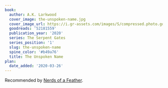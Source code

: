 ```yaml
---
book:
  author: A.K. Larkwood
  cover_image: the-unspoken-name.jpg
  cover_image_url: https://i.gr-assets.com/images/S/compressed.photo.goodreads.com/books/1582270239l/52181559._SX318_SY475_.jpg
  goodreads: '52181559'
  publication_year: '2020'
  series: The Serpent Gates
  series_position: '1'
  slug: the-unspoken-name
  spine_color: '#b49a76'
  title: The Unspoken Name
plan:
  date_added: '2020-03-26'
---
```


Recommended by [Nerds of a Feather](http://www.nerds-feather.com/2020/01/microreview-book-unspoken-name-by-ak.html).
